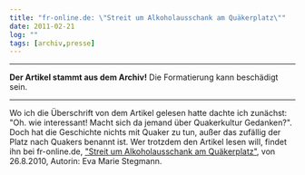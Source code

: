 ```yaml
---
title: "fr-online.de: \"Streit um Alkoholausschank am Quäkerplatz\""
date: 2011-02-21
log: ""
tags: [archiv,presse]
---
```

<hr><b>Der Artikel stammt aus dem Archiv!</b> Die Formatierung kann beschädigt sein.<hr>

Wo ich die Überschrift von dem Artikel gelesen hatte dachte ich zunächst: "Oh. wie interessant! Macht sich da jemand über Quakerkultur Gedanken?". Doch hat die Geschichte nichts mit Quaker zu tun, außer das zufällig der Platz nach Quakers benannt ist. Wer trotzdem den Artikel lesen will, findet ihn bei fr-online.de, <a href="http://www.fr-online.de/frankfurt/streit-um-alkoholausschank-am-quaekerplatz/-/1472798/4590088/-/index.html">"Streit um Alkoholausschank am Quäkerplatz"</a>, von 26.8.2010, Autorin: Eva Marie Stegmann.
